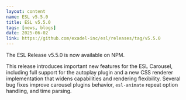```yaml
---
layout: content
name: ESL v5.5.0
title: ESL v5.5.0
tags: [news, blogs]
date: 2025-06-02
link: https://github.com/exadel-inc/esl/releases/tag/v5.5.0
---
```


The ESL Release v5.5.0 is now available on NPM.

This release introduces important new features for the ESL Carousel, including full support for the autoplay plugin 
and a new CSS renderer implementation that widens capabilities and rendering flexibility. 
Several bug fixes improve carousel plugins behavior, `esl-animate` repeat option handling, and time parsing.
